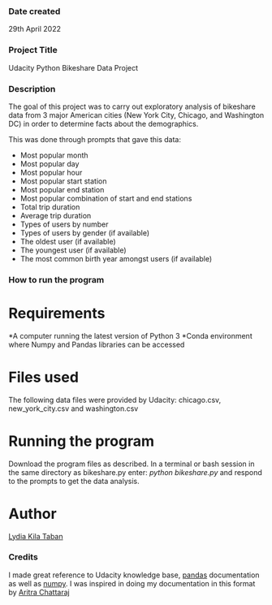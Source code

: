 
### Date created
29th April 2022

### Project Title
Udacity Python Bikeshare Data Project

### Description
The goal of this project was to carry out exploratory analysis of bikeshare data from 3 major American cities (New York City, Chicago, and Washington DC) in order to determine facts about the demographics.

This was done through prompts that gave this data:
* Most popular month
* Most popular day
* Most popular hour
* Most popular start station
* Most popular end station
* Most popular combination of start and end stations
* Total trip duration
* Average trip duration
* Types of users by number
* Types of users by gender (if available)
* The oldest user (if available)
* The youngest user (if available)
* The most common birth year amongst users (if available)

### How to run the program
# Requirements
*A computer running the latest version of Python 3
*Conda environment where Numpy and Pandas libraries can be accessed

# Files used
The following data files were provided by Udacity:
chicago.csv, new_york_city.csv and washington.csv

# Running the program
Download the program files as described. In a terminal or bash session in the same directory as bikeshare.py enter: _python bikeshare.py_ and respond to the prompts to get the data analysis.

# Author
[Lydia Kila Taban](https://github.com/kilataban)

### Credits
I made great reference to Udacity knowledge base, [pandas](https://pandas.pydata.org/) documentation as well as [numpy](http://www.numpy.org/).
I was inspired in doing my documentation in this format by [Aritra Chattaraj](https://github.com/aritra96) 

